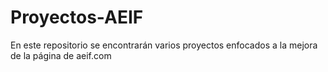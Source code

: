 # Proyectos-AEIF
En este repositorio se encontrarán varios proyectos enfocados a la mejora de la página de aeif.com
